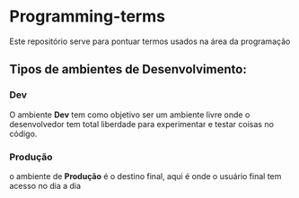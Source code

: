 # Programming-terms
Este repositório serve para pontuar termos usados na área da programação

## Tipos de ambientes de Desenvolvimento:
### Dev
O ambiente **Dev** tem como objetivo ser um ambiente livre onde o desenvolvedor tem total liberdade para experimentar e testar coisas no código.
### Produção
o ambiente de **Produção** é o destino final, aqui é onde o usuário final tem acesso no dia a dia 
